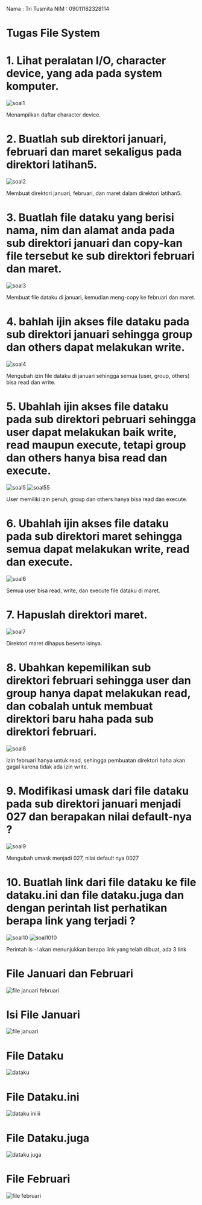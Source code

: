 Nama : Tri Tusmita
NIM : 09011182328114

# Tugas File System

# 1. Lihat peralatan I/O, character device, yang ada pada system komputer. 
![soal1](https://github.com/user-attachments/assets/2b94433d-b11e-4b63-a4be-18dd62808f7b)

Menampilkan daftar character device.

# 2. Buatlah sub direktori januari, februari dan maret sekaligus pada direktori latihan5.  
![soal2](https://github.com/user-attachments/assets/755ecd02-c61e-4ea0-b932-cf26836b1372)

Membuat direktori januari, februari, dan maret dalam direktori latihan5.

# 3. Buatlah file dataku yang berisi nama, nim dan alamat anda pada sub direktori januari dan copy-kan file tersebut ke sub direktori februari dan maret.  
![soal3](https://github.com/user-attachments/assets/3a9d7876-cdbe-4fff-8aae-c69cf35dc52a)

Membuat file dataku di januari, kemudian meng-copy ke februari dan maret.

# 4. bahlah ijin akses file dataku pada sub direktori januari sehingga group dan others dapat melakukan write.
![soal4](https://github.com/user-attachments/assets/ea2d08c9-1b43-4af3-bca4-ea1a9f532521)

Mengubah izin file dataku di januari sehingga semua (user, group, others) bisa read dan write.

# 5. Ubahlah ijin akses file dataku pada sub direktori pebruari sehingga user dapat melakukan baik write, read maupun execute, tetapi group dan others hanya bisa read dan execute.  
![soal5](https://github.com/user-attachments/assets/9bc044f7-e812-448d-bca3-cb75db8ecbef)
![soal55](https://github.com/user-attachments/assets/5a7fb930-9585-44c4-a95b-38da0337bc44)

User memiliki izin penuh, group dan others hanya bisa read dan execute.

# 6. Ubahlah ijin akses file dataku pada sub direktori maret sehingga semua dapat melakukan write, read dan execute.  
![soal6](https://github.com/user-attachments/assets/34d5bdfe-45df-4aa4-b201-bdfa4835be3b)

Semua user bisa read, write, dan execute file dataku di maret.

# 7. Hapuslah direktori maret. 
![soal7](https://github.com/user-attachments/assets/9dd6a1be-4802-4294-9565-0893b153b534)

Direktori maret dihapus beserta isinya.

# 8. Ubahkan kepemilikan sub direktori februari sehingga user dan group hanya dapat melakukan read, dan cobalah untuk membuat direktori baru haha pada sub direktori februari. 
![soal8](https://github.com/user-attachments/assets/7778ad92-5f4e-4819-be24-8d236daec2e3)

Izin februari hanya untuk read, sehingga pembuatan direktori haha akan gagal karena tidak ada izin write.

# 9. Modifikasi umask dari file dataku pada sub direktori januari menjadi 027 dan berapakan nilai default-nya ?  
![soal9](https://github.com/user-attachments/assets/82aa311e-3d18-45de-b84b-3ff0cc55679d)

Mengubah umask menjadi 027, nilai default nya 0027

# 10. Buatlah link dari file dataku ke file dataku.ini dan file dataku.juga dan dengan perintah list perhatikan berapa link yang terjadi ?
![soal10](https://github.com/user-attachments/assets/bece11c8-eb9d-4cbb-813e-685a66e61923)
![soal1010](https://github.com/user-attachments/assets/ebbfd948-21e2-4779-b18b-2f85f00af8e2)

Perintah ls -l akan menunjukkan berapa link yang telah dibuat, ada 3 link

# File Januari dan Februari
![file januari februari](https://github.com/user-attachments/assets/856ca705-e937-4a37-a9e0-dca309bf342b)

# Isi File Januari
![file januari](https://github.com/user-attachments/assets/7ec347fd-5a50-4bf5-b44c-e6cd4be6a839)

# File Dataku
![dataku](https://github.com/user-attachments/assets/b7fe2fa6-7225-45df-b8fb-17b16227cdfa)

# File Dataku.ini
![dataku iniiii](https://github.com/user-attachments/assets/fd1c1725-b465-4ee9-9da6-5f084fc392ce)

# File Dataku.juga
![dataku juga](https://github.com/user-attachments/assets/ba530588-9997-433a-9a50-b40e6d19b3fd)

# File Februari
![file februari](https://github.com/user-attachments/assets/78f8784c-9b40-4044-a969-dc0572251006)

